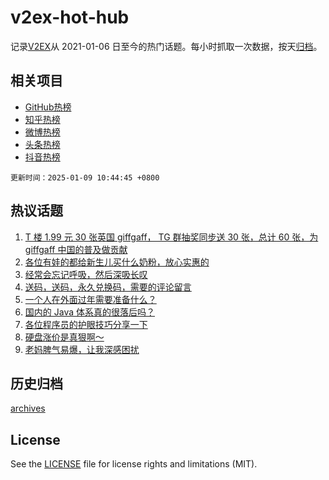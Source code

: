 # v2ex-hot-hub

 记录[V2EX](https://www.v2ex.com/)从 2021-01-06 日至今的热门话题。每小时抓取一次数据，按天[归档](archives)。
 
 ## 相关项目

- [GitHub热榜](https://github.com/lonnyzhang423/github-hot-hub)
- [知乎热榜](https://github.com/lonnyzhang423/zhihu-hot-hub)
- [微博热榜](https://github.com/lonnyzhang423/weibo-hot-hub)
- [头条热榜](https://github.com/lonnyzhang423/toutiao-hot-hub)
- [抖音热榜](https://github.com/lonnyzhang423/douyin-hot-hub)


 `更新时间：2025-01-09 10:44:45 +0800`

## 热议话题

1. [T 楼 1.99 元 30 张英国 giffgaff， TG 群抽奖同步送 30 张，总计 60 张，为 giffgaff 中国的普及做贡献](https://www.v2ex.com/t/1103737)
1. [各位有娃的都给新生儿买什么奶粉，放心实惠的](https://www.v2ex.com/t/1103596)
1. [经常会忘记呼吸，然后深吸长叹](https://www.v2ex.com/t/1103441)
1. [送码，送码，永久兑换码，需要的评论留言](https://www.v2ex.com/t/1103712)
1. [一个人在外面过年需要准备什么？](https://www.v2ex.com/t/1103435)
1. [国内的 Java 体系真的很落后吗？](https://www.v2ex.com/t/1103584)
1. [各位程序员的护眼技巧分享一下](https://www.v2ex.com/t/1103457)
1. [硬盘涨价是真狠啊～](https://www.v2ex.com/t/1103553)
1. [老妈脾气易爆，让我深感困扰](https://www.v2ex.com/t/1103758)

## 历史归档

[archives](archives)

## License

See the [LICENSE](LICENSE) file for license rights and limitations (MIT).
